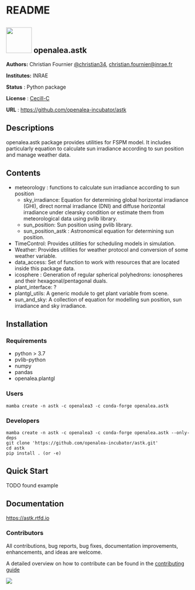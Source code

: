 # README

## <img src="https://raw.githubusercontent.com/openalea/openalea.rtfd.io/master/doc/_static/openalea_web.svg" width="70"/> openalea.astk

**Authors:** Christian Fournier [@christian34](https://github.com/christian34), christian.fournier@inrae.fr

**Institutes:** INRAE

**Status** : Python package

**License** : [Cecill-C](https://cecill.info/licences/Licence_CeCILL-C_V1-en.html)

**URL** : https://github.com/openalea-incubator/astk

## Descriptions

openalea.astk package provides utilities for FSPM model. It includes particularly equation to calculate sun irradiance according to sun position and manage weather data.

## Contents

- meteorology : functions to calculate sun irradiance according to sun position
    - sky_irradiance: Equation for determining global horizontal irradiance (GHI), direct normal irradiance (DNI) and diffuse horizontal irradiance under clearsky
condition or estimate them from meteorological data using pvlib library.
    - sun_position: Sun position using pvlib library.
    - sun_position_astk : Astronomical equation for determining sun position.
- TimeControl: Provides utilities for scheduling models in simulation.
- Weather: Provides utilities for weather protocol and conversion of some weather variable.
- data_access: Set of function to work with resources that are located inside this package data.
- icosphere : Generation of regular spherical polyhedrons: ionospheres and their hexagonal/pentagonal duals.
- plant_interface: ?
- plantgl_utils: A generic module to get plant variable from scene.
- sun_and_sky: A collection of equation for modelling sun position, sun irradiance and sky irradiance.

## Installation

### Requirements

- python > 3.7
- pvlib-python
- numpy
- pandas
- openalea.plantgl

### Users

```
mamba create -n astk -c openalea3 -c conda-forge openalea.astk
```

### Developers

```
mamba create -n astk -c openalea3 -c conda-forge openalea.astk --only-deps
git clone 'https://github.com/openalea-incubator/astk.git'
cd astk
pip install . (or -e)
```

## Quick Start

TODO found example

## Documentation
https://astk.rtfd.io

### Contributors


All contributions, bug reports, bug fixes, documentation improvements, enhancements, and ideas are welcome.

A detailed overview on how to contribute can be found in the [contributing guide](http://virtualplants.github.io/contribute/devel/git-workflow.html)

<a href="https://github.com/openalea-incubator/astk/graphs/contributors">
  <img src="https://contrib.rocks/image?repo=openalea-incubator/astk" />
</a>


